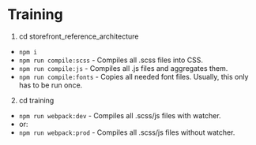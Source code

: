 
# Training

1. cd storefront_reference_architecture
* `npm i`
* `npm run compile:scss` - Compiles all .scss files into CSS.
* `npm run compile:js` - Compiles all .js files and aggregates them.
* `npm run compile:fonts` - Copies all needed font files. Usually, this only has to be run once.

2. cd training
* `npm run webpack:dev` - Compiles all .scss/js files with watcher.
* or:
* `npm run webpack:prod` - Compiles all .scss/js files without watcher.
